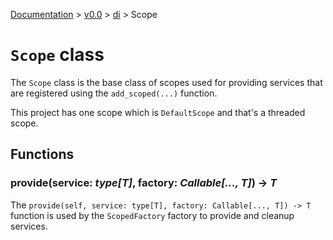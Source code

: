 [Documentation](/docs/documentation.md) >
 [v0.0](/docs/0.0/version.md) >
  [di](/docs/0.0/di/module.md) >
   Scope

# `Scope` class

The `Scope` class is the base class of scopes used for providing services that are registered using the `add_scoped(...)` function.

This project has one scope which is `DefaultScope` and that's a threaded scope.

## Functions

### provide(service: _type[T]_, factory: _Callable[..., T]_) -> _T_

The `provide(self, service: type[T], factory: Callable[..., T]) -> T` function is used by the `ScopedFactory` factory to provide and cleanup services.